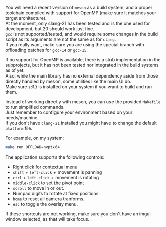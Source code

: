 You will need a recent version of `meson` as a build system, and a proper toolchain compiled with support for OpenMP (make sure it matches your target architecture).  
At the moment, only clang-21 has been tested and is the one used for development, but 20 should work just fine.  
`gcc` is not supported/tested, and would require some changes in the build script as its arguments are not the same as for `clang`.  
If you really want, make sure you are using the special branch with offloading patches for `gcc-14` or `gcc-15`.  

If no support for OpenMP is available, there is a stub implementation in the subprojects, but it has not been tested nor integrated in the build systems as of yet.  
Also, while the main library has no external dependency aside from those directly handled by meson, some utilities like the main UI do.  
Make sure `sdl3` is installed on your system if you want to build and run them.

Instead of working directly with meson, you can use the provided `Makefile` to run simplified commands.  
Just remember to configure your environment based on your needs/machine.  
If you don't have `clang-21` installed you might have to change the default `platform` file.

For example, on my system:

```bash
make run OFFLOAD=nvptx64
```

The application supports the following controls:
- Right click for contextual menu
- `shift` + `left-click` + movement is panning
- `ctrl` + `left-click` + movement is rotating
- `middle-click` to set the pivot point
- `scroll` to move in or out.
- Numpad digits to rotate at fixed positions.
- `home` to reset all camera tranforms.
- `esc` to toggle the overlay menu.

If these shortcuts are not working, make sure you don't have an imgui window selected, as that will take focus.